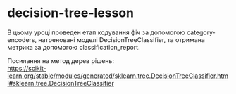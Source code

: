 # decision-tree-lesson

В цьому уроці проведен етап кодування фіч за допомогою category-encoders, натреновані моделі DecisionTreeClassifier, та отримана метрика за допомогою classification_report.

Посилання на метод дерев рішень: <br>
https://scikit-learn.org/stable/modules/generated/sklearn.tree.DecisionTreeClassifier.html#sklearn.tree.DecisionTreeClassifier
